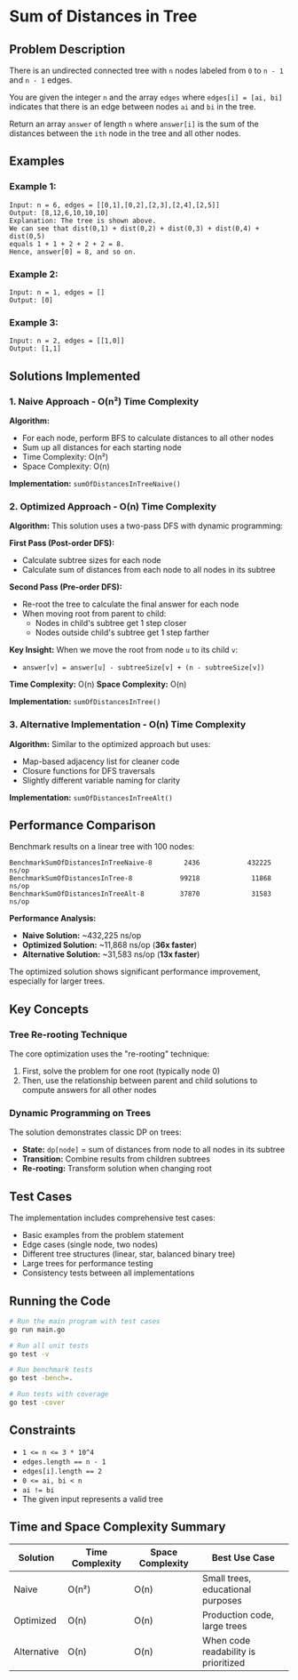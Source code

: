 # Sum of Distances in Tree

## Problem Description

There is an undirected connected tree with `n` nodes labeled from `0` to `n - 1` and `n - 1` edges.

You are given the integer `n` and the array `edges` where `edges[i] = [ai, bi]` indicates that there is an edge between nodes `ai` and `bi` in the tree.

Return an array `answer` of length `n` where `answer[i]` is the sum of the distances between the `ith` node in the tree and all other nodes.

## Examples

### Example 1:
```
Input: n = 6, edges = [[0,1],[0,2],[2,3],[2,4],[2,5]]
Output: [8,12,6,10,10,10]
Explanation: The tree is shown above.
We can see that dist(0,1) + dist(0,2) + dist(0,3) + dist(0,4) + dist(0,5)
equals 1 + 1 + 2 + 2 + 2 = 8.
Hence, answer[0] = 8, and so on.
```

### Example 2:
```
Input: n = 1, edges = []
Output: [0]
```

### Example 3:
```
Input: n = 2, edges = [[1,0]]
Output: [1,1]
```

## Solutions Implemented

### 1. Naive Approach - O(n²) Time Complexity

**Algorithm:**
- For each node, perform BFS to calculate distances to all other nodes
- Sum up all distances for each starting node
- Time Complexity: O(n²)
- Space Complexity: O(n)

**Implementation:** `sumOfDistancesInTreeNaive()`

### 2. Optimized Approach - O(n) Time Complexity

**Algorithm:**
This solution uses a two-pass DFS with dynamic programming:

**First Pass (Post-order DFS):**
- Calculate subtree sizes for each node
- Calculate sum of distances from each node to all nodes in its subtree

**Second Pass (Pre-order DFS):**
- Re-root the tree to calculate the final answer for each node
- When moving root from parent to child:
  - Nodes in child's subtree get 1 step closer
  - Nodes outside child's subtree get 1 step farther

**Key Insight:**
When we move the root from node `u` to its child `v`:
- `answer[v] = answer[u] - subtreeSize[v] + (n - subtreeSize[v])`

**Time Complexity:** O(n)
**Space Complexity:** O(n)

**Implementation:** `sumOfDistancesInTree()`

### 3. Alternative Implementation - O(n) Time Complexity

**Algorithm:**
Similar to the optimized approach but uses:
- Map-based adjacency list for cleaner code
- Closure functions for DFS traversals
- Slightly different variable naming for clarity

**Implementation:** `sumOfDistancesInTreeAlt()`

## Performance Comparison

Benchmark results on a linear tree with 100 nodes:

```
BenchmarkSumOfDistancesInTreeNaive-8        2436            432225 ns/op
BenchmarkSumOfDistancesInTree-8            99218             11868 ns/op
BenchmarkSumOfDistancesInTreeAlt-8         37870             31583 ns/op
```

**Performance Analysis:**
- **Naive Solution:** ~432,225 ns/op
- **Optimized Solution:** ~11,868 ns/op (**36x faster**)
- **Alternative Solution:** ~31,583 ns/op (**13x faster**)

The optimized solution shows significant performance improvement, especially for larger trees.

## Key Concepts

### Tree Re-rooting Technique
The core optimization uses the "re-rooting" technique:
1. First, solve the problem for one root (typically node 0)
2. Then, use the relationship between parent and child solutions to compute answers for all other nodes

### Dynamic Programming on Trees
The solution demonstrates classic DP on trees:
- **State:** `dp[node]` = sum of distances from node to all nodes in its subtree
- **Transition:** Combine results from children subtrees
- **Re-rooting:** Transform solution when changing root

## Test Cases

The implementation includes comprehensive test cases:
- Basic examples from the problem statement
- Edge cases (single node, two nodes)
- Different tree structures (linear, star, balanced binary tree)
- Large trees for performance testing
- Consistency tests between all implementations

## Running the Code

```bash
# Run the main program with test cases
go run main.go

# Run all unit tests
go test -v

# Run benchmark tests
go test -bench=.

# Run tests with coverage
go test -cover
```

## Constraints

- `1 <= n <= 3 * 10^4`
- `edges.length == n - 1`
- `edges[i].length == 2`
- `0 <= ai, bi < n`
- `ai != bi`
- The given input represents a valid tree

## Time and Space Complexity Summary

| Solution | Time Complexity | Space Complexity | Best Use Case |
|----------|----------------|------------------|---------------|
| Naive | O(n²) | O(n) | Small trees, educational purposes |
| Optimized | O(n) | O(n) | Production code, large trees |
| Alternative | O(n) | O(n) | When code readability is prioritized |